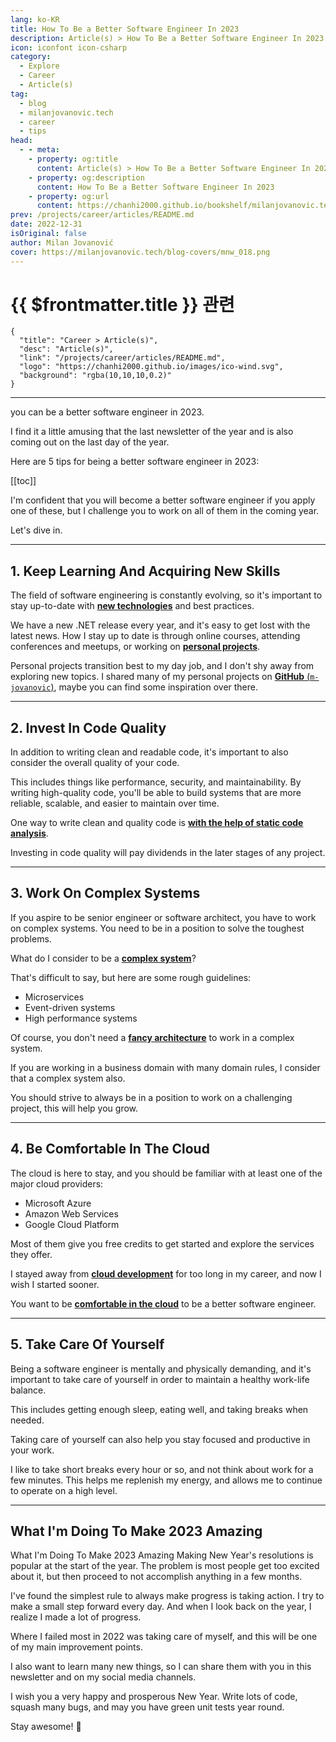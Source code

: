 ```yaml
---
lang: ko-KR
title: How To Be a Better Software Engineer In 2023
description: Article(s) > How To Be a Better Software Engineer In 2023
icon: iconfont icon-csharp
category: 
  - Explore
  - Career
  - Article(s)
tag: 
  - blog
  - milanjovanovic.tech
  - career
  - tips
head:
  - - meta:
    - property: og:title
      content: Article(s) > How To Be a Better Software Engineer In 2023
    - property: og:description
      content: How To Be a Better Software Engineer In 2023
    - property: og:url
      content: https://chanhi2000.github.io/bookshelf/milanjovanovic.tech/how-to-be-a-better-software-engineer-in-2023.html
prev: /projects/career/articles/README.md
date: 2022-12-31
isOriginal: false
author: Milan Jovanović
cover: https://milanjovanovic.tech/blog-covers/mnw_018.png
---
```


# {{ $frontmatter.title }} 관련

```component VPCard
{
  "title": "Career > Article(s)",
  "desc": "Article(s)",
  "link": "/projects/career/articles/README.md",
  "logo": "https://chanhi2000.github.io/images/ico-wind.svg",
  "background": "rgba(10,10,10,0.2)"
}
```

---

<SiteInfo
  name="How To Be a Better Software Engineer In 2023"
  desc="In this week's newsletter I will share 5 simple tips on how you can be a better software engineer in 2023. I find it a little amusing that the last newsletter of the year and is also coming out on the last day of the year. Here are 5 tips for being a better software engineer in 2023."
  url="https://milanjovanovic.tech/blog/how-to-be-a-better-software-engineer-in-2023/"
  logo="https://milanjovanovic.tech/profile_favicon.png"
  preview="https://milanjovanovic.tech/blog-covers/mnw_018.png"/>

you can be a better software engineer in 2023.

I find it a little amusing that the last newsletter of the year
and is also coming out on the last day of the year.

Here are 5 tips for being a better software engineer in 2023:

[[toc]]

I'm confident that you will become a better software engineer if you apply one of these, but I challenge you to work on all of them in the coming year.

Let's dive in.

---

## 1. Keep Learning And Acquiring New Skills

The field of software engineering is constantly evolving, so it's important to stay up-to-date with [<FontIcon icon="fa-brands fa-youtube"/>**new technologies**](https://youtu.be/dDasAmowFts) and best practices.

<VidStack src="youtube/dDasAmowFts" />

We have a new .NET release every year, and it's easy to get lost with the latest news. How I stay up to date is through online courses, attending conferences and meetups, or working on [<FontIcon icon="fa-brands fa-youtube"/>**personal projects**](https://youtu.be/Ru6_b50wdfo).

<VidStack src="youtube/Ru6_b50wdfo" />

Personal projects transition best to my day job, and I don't shy away from exploring new topics. I shared many of my personal projects on [**GitHub** (<FontIcon icon="iconfont icon-github"/>`m-jovanovic`)](https://github.com/m-jovanovic), maybe you can find some inspiration over there.

---

## 2. Invest In Code Quality

In addition to writing clean and readable code, it's important to also consider the overall quality of your code.

This includes things like performance, security, and maintainability. By writing high-quality code, you'll be able to build systems that are more reliable, scalable, and easier to maintain over time.

One way to write clean and quality code is [<FontIcon icon="fa-brands fa-youtube"/>**with the help of static code analysis**](https://youtu.be/0nVT1gM4vPg).

<VidStack src="youtube/0nVT1gM4vPg" />

Investing in code quality will pay dividends in the later stages of any project.

---

## 3. Work On Complex Systems

If you aspire to be senior engineer or software architect, you have to work on complex systems. You need to be in a position to solve the toughest problems.

What do I consider to be a [<FontIcon icon="fa-brands fa-youtube"/>**complex system**](https://youtu.be/Ru6_b50wdfo)?

That's difficult to say, but here are some rough guidelines:

- Microservices
- Event-driven systems
- High performance systems

Of course, you don't need a [<FontIcon icon="fa-brands fa-youtube"/>**fancy architecture**](https://youtu.be/Ru6_b50wdfo) to work in a complex system.

If you are working in a business domain with many domain rules, I consider that a complex system also.

You should strive to always be in a position to work on a challenging project, this will help you grow.

<VidStack src="youtube/Ru6_b50wdfo" />

---

## 4. Be Comfortable In The Cloud

The cloud is here to stay, and you should be familiar with at least one of the major cloud providers:

- Microsoft Azure
- Amazon Web Services
- Google Cloud Platform

Most of them give you free credits to get started and explore the services they offer.

I stayed away from [<FontIcon icon="fa-brands fa-youtube"/>**cloud development**](https://youtu.be/QP0pi7xe24s) for too long in my career, and now I wish I started sooner.

You want to be [<FontIcon icon="fa-brands fa-youtube"/>**comfortable in the cloud**](https://youtu.be/QP0pi7xe24s) to be a better software engineer.

<VidStack src="youtube/QP0pi7xe24s" />

---

## 5. Take Care Of Yourself

Being a software engineer is mentally and physically demanding, and it's important to take care of yourself in order to maintain a healthy work-life balance.

This includes getting enough sleep, eating well, and taking breaks when needed.

Taking care of yourself can also help you stay focused and productive in your work.

I like to take short breaks every hour or so, and not think about work for a few minutes. This helps me replenish my energy, and allows me to continue to operate on a high level.

---

## What I'm Doing To Make 2023 Amazing

What I'm Doing To Make 2023 Amazing Making New Year's resolutions is popular at the start of the year. The problem is most people get too excited about it, but then proceed to not accomplish anything in a few months. 

I've found the simplest rule to always make progress is taking action. I try to make a small step forward every day. And when I look back on the year, I realize I made a lot of progress.

Where I failed most in 2022 was taking care of myself, and this will be one of my main improvement points.

I also want to learn many new things, so I can share them with you in this newsletter and on my social media channels.

I wish you a very happy and prosperous New Year. Write lots of code, squash many bugs, and may you have green unit tests year round.

Stay awesome! 🎁

